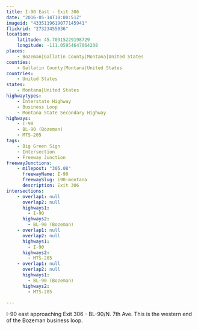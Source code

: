 ```yaml
---
title: I-90 East - Exit 306
date: "2016-05-14T10:00:51Z"
imageid: "4335119619077145941"
flickrid: "27323455036"
location:
    latitude: 45.70315229198729
    longitude: -111.05954647064208
places:
    - Bozeman|Gallatin County|Montana|United States
counties:
    - Gallatin County|Montana|United States
countries:
    - United States
states:
    - Montana|United States
highwaytypes:
    - Interstate Highway
    - Business Loop
    - Montana State Secondary Highway
highways:
    - I-90
    - BL-90 (Bozeman)
    - MTS-205
tags:
    - Big Green Sign
    - Intersection
    - Freeway Junction
freewayJunctions:
    - milepost: "305.08"
      freewayName: I-90
      freewaySlug: i90-montana
      description: Exit 306
intersections:
    - overlap1: null
      overlap2: null
      highways1:
        - I-90
      highways2:
        - BL-90 (Bozeman)
    - overlap1: null
      overlap2: null
      highways1:
        - I-90
      highways2:
        - MTS-205
    - overlap1: null
      overlap2: null
      highways1:
        - BL-90 (Bozeman)
      highways2:
        - MTS-205

---
```

I-90 east approaching Exit 306 - BL-90/N. 7th Ave.  This is the western end of the Bozeman business loop.